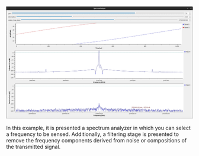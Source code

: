 <p align="center">
<img alt="ANalyzer" src="https://github.com/jracevedob/Post-Shannon-SDR/blob/main/Transmissions/SpectrumAnalyzer/SpektrumANalyzer.jpg" width="800">
</p>

In this example, it is presented a spectrum analyzer in which you can select a frequency to be sensed. Additionally, a 
filtering stage is presented to remove the frequency components derived from noise or compositions of the transmitted signal.

